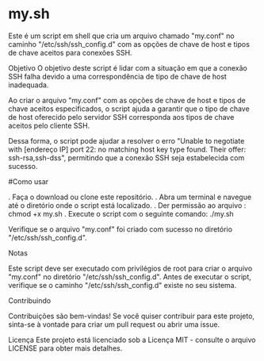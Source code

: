 # my.sh

Este é um script em shell que cria um arquivo chamado "my.conf" no caminho "/etc/ssh/ssh_config.d" com as opções de chave de host e tipos de chave aceitos para conexões SSH.

Objetivo
O objetivo deste script é lidar com a situação em que a conexão SSH falha devido a uma correspondência de tipo de chave de host inadequada.

Ao criar o arquivo "my.conf" com as opções de chave de host e tipos de chave aceitos especificados, o script ajuda a garantir que o tipo de chave de host oferecido pelo servidor SSH corresponda aos tipos de chave aceitos pelo cliente SSH.

Dessa forma, o script pode ajudar a resolver o erro "Unable to negotiate with [endereço IP] port 22: no matching host key type found. Their offer: ssh-rsa,ssh-dss", permitindo que a conexão SSH seja estabelecida com sucesso.

#Como usar

. Faça o download ou clone este repositório.
. Abra um terminal e navegue até o diretório onde o script está localizado.
. Der permissão ao arquivo : chmod +x my.sh
. Execute o script com o seguinte comando: ./my.sh

 
Verifique se o arquivo "my.conf" foi criado com sucesso no diretório "/etc/ssh/ssh_config.d".

Notas

Este script deve ser executado com privilégios de root para criar o arquivo "my.conf" no diretório "/etc/ssh/ssh_config.d".
Antes de executar o script, verifique se o caminho "/etc/ssh/ssh_config.d" existe no seu sistema.

Contribuindo

Contribuições são bem-vindas! Se você quiser contribuir para este projeto, sinta-se à vontade para criar um pull request ou abrir uma issue.

Licença
Este projeto está licenciado sob a Licença MIT - consulte o arquivo LICENSE para obter mais detalhes.

